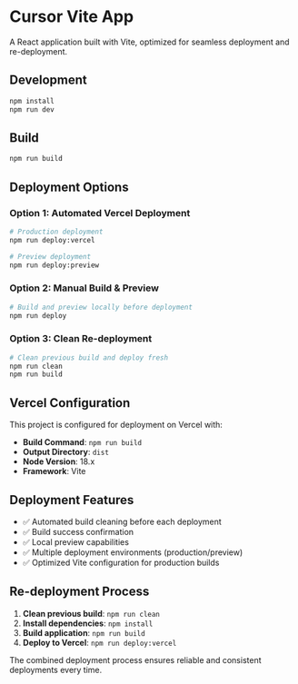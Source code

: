 # Cursor Vite App

A React application built with Vite, optimized for seamless deployment and re-deployment.

## Development

```bash
npm install
npm run dev
```

## Build

```bash
npm run build
```

## Deployment Options

### Option 1: Automated Vercel Deployment
```bash
# Production deployment
npm run deploy:vercel

# Preview deployment
npm run deploy:preview
```

### Option 2: Manual Build & Preview
```bash
# Build and preview locally before deployment
npm run deploy
```

### Option 3: Clean Re-deployment
```bash
# Clean previous build and deploy fresh
npm run clean
npm run build
```

## Vercel Configuration

This project is configured for deployment on Vercel with:
- **Build Command**: `npm run build`
- **Output Directory**: `dist`
- **Node Version**: 18.x
- **Framework**: Vite

## Deployment Features

- ✅ Automated build cleaning before each deployment
- ✅ Build success confirmation
- ✅ Local preview capabilities
- ✅ Multiple deployment environments (production/preview)
- ✅ Optimized Vite configuration for production builds

## Re-deployment Process

1. **Clean previous build**: `npm run clean`
2. **Install dependencies**: `npm install`
3. **Build application**: `npm run build`
4. **Deploy to Vercel**: `npm run deploy:vercel`

The combined deployment process ensures reliable and consistent deployments every time.